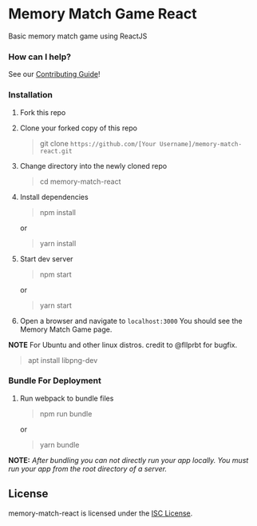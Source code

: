 # Memory Match Game React

Basic memory match game using ReactJS


### How can I help?

See our [Contributing Guide](CONTRIBUTING.md)!

### Installation

1. Fork this repo

2. Clone your forked copy of this repo

   > git clone `https://github.com/[Your Username]/memory-match-react.git`

3. Change directory into the newly cloned repo

   > cd memory-match-react
     
4. Install dependencies

   > npm install

    or

   > yarn install

5. Start dev server

   > npm start

    or

   > yarn start

6. Open a browser and navigate to `localhost:3000` You should see the Memory Match Game page.

**NOTE**
For Ubuntu and other linux distros. credit to @fllprbt for bugfix.

> apt install libpng-dev

### Bundle For Deployment

1. Run webpack to bundle files
   > npm run bundle

    or
    
   > yarn bundle

**NOTE:** _After bundling you can not directly run your app locally. You must run your app from the root directory of a server._

## License

memory-match-react is licensed under the [ISC License](https://github.com/3daddict/memory-match-react/blob/master/LICENSE).
